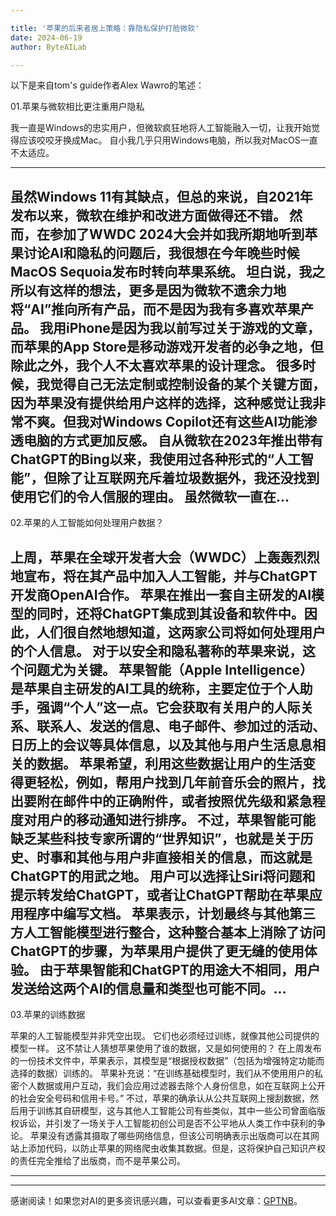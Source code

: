 ```yaml
---

title: '苹果的后来者居上策略：靠隐私保护打脸微软'
date: 2024-06-19
author: ByteAILab

---
```


以下是来自tom's guide作者Alex Wawro的笔述：

01.苹果与微软相比更注重用户隐私

我一直是Windows的忠实用户，但微软疯狂地将人工智能融入一切，让我开始觉得应该咬咬牙换成Mac。
自小我几乎只用Windows电脑，所以我对MacOS一直不太适应。

---
虽然Windows 11有其缺点，但总的来说，自2021年发布以来，微软在维护和改进方面做得还不错。
然而，在参加了WWDC 2024大会并如我所期地听到苹果讨论AI和隐私的问题后，我很想在今年晚些时候MacOS Sequoia发布时转向苹果系统。
坦白说，我之所以有这样的想法，更多是因为微软不遗余力地将“AI”推向所有产品，而不是因为我有多喜欢苹果产品。
我用iPhone是因为我以前写过关于游戏的文章，而苹果的App Store是移动游戏开发者的必争之地，但除此之外，我个人不太喜欢苹果的设计理念。
很多时候，我觉得自己无法定制或控制设备的某个关键方面，因为苹果没有提供给用户这样的选择，这种感觉让我非常不爽。但我对Windows Copilot还有这些AI功能渗透电脑的方式更加反感。
自从微软在2023年推出带有ChatGPT的Bing以来，我使用过各种形式的“人工智能”，但除了让互联网充斥着垃圾数据外，我还没找到使用它们的令人信服的理由。
虽然微软一直在...
---

02.苹果的人工智能如何处理用户数据？

上周，苹果在全球开发者大会（WWDC）上轰轰烈烈地宣布，将在其产品中加入人工智能，并与ChatGPT开发商OpenAI合作。
苹果在推出一套自主研发的AI模型的同时，还将ChatGPT集成到其设备和软件中。因此，人们很自然地想知道，这两家公司将如何处理用户的个人信息。
对于以安全和隐私著称的苹果来说，这个问题尤为关键。
苹果智能（Apple Intelligence）是苹果自主研发的AI工具的统称，主要定位于个人助手，强调“个人”这一点。它会获取有关用户的人际关系、联系人、发送的信息、电子邮件、参加过的活动、日历上的会议等具体信息，以及其他与用户生活息息相关的数据。
苹果希望，利用这些数据让用户的生活变得更轻松，例如，帮用户找到几年前音乐会的照片，找出要附在邮件中的正确附件，或者按照优先级和紧急程度对用户的移动通知进行排序。
不过，苹果智能可能缺乏某些科技专家所谓的“世界知识”，也就是关于历史、时事和其他与用户非直接相关的信息，而这就是ChatGPT的用武之地。
用户可以选择让Siri将问题和提示转发给ChatGPT，或者让ChatGPT帮助在苹果应用程序中编写文档。
苹果表示，计划最终与其他第三方人工智能模型进行整合，这种整合基本上消除了访问ChatGPT的步骤，为苹果用户提供了更无缝的使用体验。
由于苹果智能和ChatGPT的用途大不相同，用户发送给这两个AI的信息量和类型也可能不同。...
---

03.苹果的训练数据

苹果的人工智能模型并非凭空出现。 它们也必须经过训练，就像其他公司提供的模型一样。 这不禁让人猜想苹果使用了谁的数据，又是如何使用的？
在上周发布的一份技术文件中，苹果表示，其模型是“根据授权数据”（包括为增强特定功能而选择的数据）训练的。
苹果补充说：“在训练基础模型时，我们从不使用用户的私密个人数据或用户互动，我们会应用过滤器去除个人身份信息，如在互联网上公开的社会安全号码和信用卡号。”
不过，苹果的确承认从公共互联网上搜刮数据，然后用于训练其自研模型，这与其他人工智能公司有些类似，其中一些公司曾面临版权诉讼，并引发了一场关于人工智能初创公司是否不公平地从人类工作中获利的争论。
苹果没有透露其摄取了哪些网络信息，但该公司明确表示出版商可以在其网站上添加代码，以防止苹果的网络爬虫收集其数据。但是，这将保护自己知识产权的责任完全推给了出版商，而不是苹果公司。

---
---
感谢阅读！如果您对AI的更多资讯感兴趣，可以查看更多AI文章：[GPTNB](https://gptnb.com)。